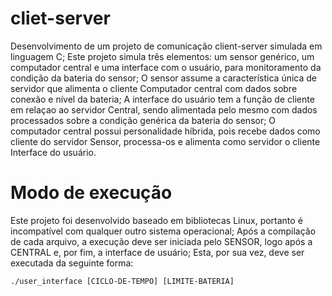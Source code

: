 # cliet-server
Desenvolvimento de um projeto de comunicação client-server simulada em linguagem C;
Este projeto simula três elementos: um sensor genérico, um computador central e uma interface com o usuário, para monitoramento da condição da bateria do sensor;
O sensor assume a característica única de servidor que alimenta o cliente Computador central com dados sobre conexão e nível da bateria;
A interface do usuário tem a função de cliente em relaçao ao servidor Central, sendo alimentada pelo mesmo com dados processados sobre a condição genérica da bateria do sensor;
O computador central possui personalidade híbrida, pois recebe dados como cliente do servidor Sensor, processa-os e alimenta como servidor o cliente Interface do usuário.

# Modo de execução
Este projeto foi desenvolvido baseado em bibliotecas Linux, portanto é incompatível com qualquer outro sistema operacional;
Após a compilação de cada arquivo, a execução deve ser iniciada pelo SENSOR, logo após a CENTRAL e, por fim, a interface de usuário;
Esta, por sua vez, deve ser executada da seguinte forma:

    ./user_interface [CICLO-DE-TEMPO] [LIMITE-BATERIA]
